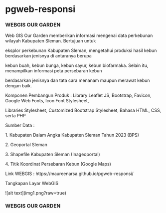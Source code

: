# pgweb-responsi

<h3>WEBGIS OUR GARDEN</h3>
<p>Web GIS Our Garden memberikan informasi mengenai data perkebunan wilayah Kabupaten Sleman. Bertujuan untuk</p> <p>eksplor perkebunan Kabupaten Sleman, mengetahui produksi hasil kebun berdasarkan jenisnya di antaranya berupa</p>
<p>kebun buah, kebun bunga, kebun sayur, kebun biofarmaka. Selain itu, menampilkan informasi peta persebaran kebun<p>
<p>berdasarkan jenisnya dan tata cara menanam maupun merawat kebun dengan baik.</p>

<p>Komponen Pembangun Produk : Library Leaflet JS, Bootstrap, Favicon, Google Web Fonts, Icon Font Stylesheet,</p> <p>Libraries Stylesheet, Customized Bootstrap Stylesheet, Bahasa HTML, CSS, serta PHP</p>
<p>Sumber Data               : </p>
<p>1. Kabupaten Dalam Angka Kabupaten Sleman Tahun 2023 (BPS)</p>
<p>                            2. Geoportal Sleman</p>
<p>                            3. Shapefile Kabupaten Sleman (Inageoportal)</p>
<p>                            4. Titik Koordinat Persebaran Kebun (Google Maps)</p>
<p>Link WEBGIS               : https://maureenarsa.github.io/pgweb-responsi/</p>

<p>Tangkapan Layar WebGIS</p>
![alt text](img1.png?raw=true)
<h3>WEBGIS OUR GARDEN</h3>